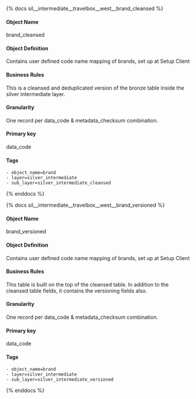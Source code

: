 {% docs sil__intermediate__travelbox__west__brand_cleansed %}

#### Object Name
brand_cleansed

#### Object Definition
Contains user defined code name mapping of brands, set up at Setup Client

#### Business Rules
This is a cleansed and deduplicated version of the bronze table inside the silver intermediate layer.

#### Granularity
One record per data_code & metadata_checksum combination.

#### Primary key
data_code

#### Tags
    - object_name=brand
    - layer=silver_intermediate
    - sub_layer=silver_intermediate_cleansed

{% enddocs %}

{% docs sil__intermediate__travelbox__west__brand_versioned %}

#### Object Name
brand_versioned

#### Object Definition
Contains user defined code name mapping of brands, set up at Setup Client

#### Business Rules
This table is built on the top of the cleansed table. In addition to the cleansed table fields, it contains the versioning fields also.

#### Granularity
One record per data_code & metadata_checksum combination.

#### Primary key
data_code

#### Tags
    - object_name=brand
    - layer=silver_intermediate
    - sub_layer=silver_intermediate_versioned

{% enddocs %}